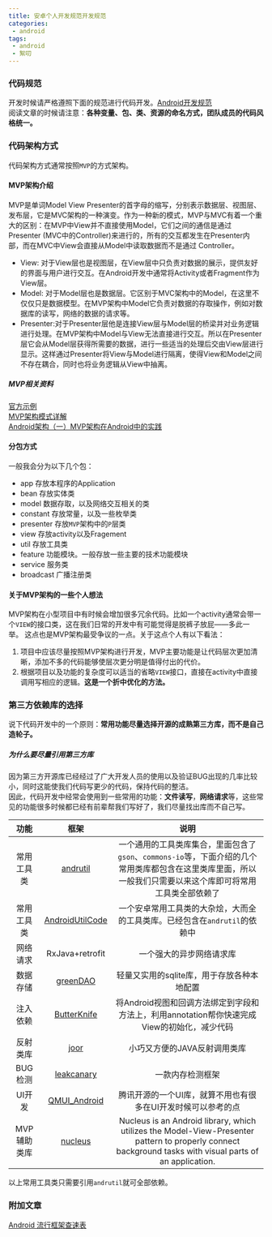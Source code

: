 ```yaml
---
title: 安卓个人开发规范开发规范
categories:
 - android
tags:
 - android
 - 絮叨
---
```


### 代码规范
开发时候请严格遵照下面的规范进行代码开发。[Android开发规范](https://github.com/Blankj/AndroidStandardDevelop#5-%E8%B5%84%E6%BA%90%E6%96%87%E4%BB%B6%E8%A7%84%E8%8C%83)  
阅读文章的时候请注意：**各种变量、包、类、资源的命名方式，团队成员的代码风格统一。**

### 代码架构方式
代码架构方式通常按照`MVP`的方式架构。
#### MVP架构介绍
MVP是单词Model View Presenter的首字母的缩写，分别表示数据层、视图层、发布层，它是MVC架构的一种演变。作为一种新的模式，MVP与MVC有着一个重大的区别：在MVP中View并不直接使用Model，它们之间的通信是通过Presenter (MVC中的Controller)来进行的，所有的交互都发生在Presenter内部，而在MVC中View会直接从Model中读取数据而不是通过 Controller。
* View: 对于View层也是视图层，在View层中只负责对数据的展示，提供友好的界面与用户进行交互。在Android开发中通常将Activity或者Fragment作为View层。
* Model: 对于Model层也是数据层。它区别于MVC架构中的Model，在这里不仅仅只是数据模型。在MVP架构中Model它负责对数据的存取操作，例如对数据库的读写，网络的数据的请求等。
* Presenter:对于Presenter层他是连接View层与Model层的桥梁并对业务逻辑进行处理。在MVP架构中Model与View无法直接进行交互。所以在Presenter层它会从Model层获得所需要的数据，进行一些适当的处理后交由View层进行显示。这样通过Presenter将View与Model进行隔离，使得View和Model之间不存在耦合，同时也将业务逻辑从View中抽离。

##### MVP相关资料
[官方示例](https://github.com/googlesamples/android-architecture)  
[MVP架构模式详解](https://www.jianshu.com/p/4b754ea48a40)  
[Android架构（一）MVP架构在Android中的实践](http://blog.csdn.net/johnny901114/article/details/54783106)

#### 分包方式
一般我会分为以下几个包：
* app 存放本程序的Application
* bean 存放实体类
* model 数据存取，以及网络交互相关的类
* constant 存放常量，以及一些枚举类
* presenter 存放`MVP`架构中的`P`层类
* view 存放activity以及Fragement
* util 存放工具类
* feature 功能模块。一般存放一些主要的技术功能模块
* service 服务类
* broadcast 广播注册类

#### 关于MVP架构的一些个人想法
MVP架构在小型项目中有时候会增加很多冗余代码。比如一个activity通常会带一个`VIEW`的接口类，这在我们日常的开发中有可能觉得是脱裤子放屁——多此一举。
这点也是MVP架构最受争议的一点。关于这点个人有以下看法：
1. 项目中应该尽量按照MVP架构进行开发，MVP主要功能是让代码层次更加清晰，添加不多的代码能够使层次更分明是值得付出的代价。
2. 根据项目以及功能的复杂度可以适当的省略`VIEW`接口，直接在activity中直接调用写相应的逻辑。**这是一个折中优化的方法。**

### 第三方依赖库的选择
说下代码开发中的一个原则：**常用功能尽量选择开源的成熟第三方库，而不是自己造轮子。**
##### 为什么要尽量引用第三方库
因为第三方开源库已经经过了广大开发人员的使用以及验证BUG出现的几率比较小，同时这能使我们代码写更少的代码，保持代码的整洁。  
因此，代码开发中经常会使用到一些常用的功能：**文件读写**，**网络请求**等，这些常见的功能很多时候都已经有前辈帮我们写好了，我们尽量找出库而不自己写。

|功能|框架|说明|
|:---:|:---:|:---:|
|常用工具类|[andrutil][1001]|一个通用的工具类库集合，里面包含了`gson`、`commons-io`等，下面介绍的几个常用类库都包含在这里类库里面，所以一般我们只需要以来这个库即可将常用工具类全部依赖了|
|常用工具类|[AndroidUtilCode][1002]|一个安卓常用工具类的大杂烩，大而全的工具类库。已经包含在`andrutil`的依赖中|
|网络请求|RxJava+retrofit|一个强大的异步网络请求库|
|数据存储|[greenDAO][1003]|轻量又实用的sqlite库，用于存放各种本地配置|
|注入依赖|[ButterKnife][1007]|将Android视图和回调方法绑定到字段和方法上，利用annotation帮你快速完成View的初始化，减少代码|
|反射类库|[joor][1004]|小巧又方便的JAVA反射调用类库|
|BUG检测|[leakcanary][1006]|一款内存检测框架|
|UI开发|[QMUI_Android][1005]|腾讯开源的一个UI库，就算不用也有很多在UI开发时候可以参考的点|
|MVP辅助类库|[nucleus][1008]|Nucleus is an Android library, which utilizes the Model-View-Presenter pattern to properly connect background tasks with visual parts of an application.|

以上常用工具类只需要引用`andrutil`就可全部依赖。

### 附加文章
[Android 流行框架查速表](https://www.ctolib.com/cheatsheets-Android-ch.html)

[1001]: https://github.com/kigkrazy/andrutil
[1002]: https://github.com/Blankj/AndroidUtilCode
[1003]: https://github.com/greenrobot/greenDAO
[1004]: https://github.com/jOOQ/jOOR
[1005]: https://github.com/QMUI/QMUI_Android
[1006]: https://github.com/square/leakcanary
[1007]: https://github.com/JakeWharton/butterknife
[1008]: https://github.com/konmik/nucleus
